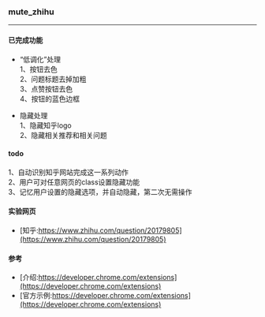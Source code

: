 ### mute_zhihu
---

#### 已完成功能
- “低调化”处理  
1、按钮去色  
2、问题标题去掉加粗  
3、点赞按钮去色  
4、按钮的蓝色边框  

- 隐藏处理  
1、隐藏知乎logo  
2、隐藏相关推荐和相关问题  

#### todo
1、自动识别知乎网站完成这一系列动作  
2、用户可对任意网页的class设置隐藏功能  
3、记忆用户设置的隐藏选项，并自动隐藏，第二次无需操作  

#### 实验网页
- [知乎:https://www.zhihu.com/question/20179805](https://www.zhihu.com/question/20179805)

#### 参考

- [介绍:https://developer.chrome.com/extensions](https://developer.chrome.com/extensions)
- [官方示例:https://developer.chrome.com/extensions](https://developer.chrome.com/extensions)
